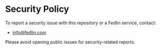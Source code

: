 # Security Policy

To report a security issue with this repository or a Fedlin service, contact:

- info@fedlin.com

Please avoid opening public issues for security-related reports.
